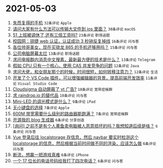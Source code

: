 # 2021-05-03

1. [失而复得的手机](https://www.v2ex.com/t/774698) `32条评论` `Apple`
1. [请问大家有什么方法可以传输大文件到 ios 里面？](https://www.v2ex.com/t/774707) `30条评论` `macOS`
1. [51 上班被调休了,还有三倍工资吗?](https://www.v2ex.com/t/774721) `23条评论` `职场话题`
1. [校园网：锐捷 web 认证，认证成功 3 秒钟反复掉线](https://www.v2ex.com/t/774703) `16条评论` `问与答`
1. [各位帅哥美女，现在买骁龙 865 的手机还够用吗？](https://www.v2ex.com/t/774754) `15条评论` `问与答`
1. [公司电脑屏幕太烂](https://www.v2ex.com/t/774733) `13条评论` `职场话题`
1. [求问电报群内消息中文搜素，最新最方便的技术是什么？](https://www.v2ex.com/t/774704) `13条评论` `Telegram`
1. [假如 CPU 只有一个核心，使用 CAS 并发竞争的问题](https://www.v2ex.com/t/774722) `12条评论` `Java`
1. [求问大佬，和女朋友那个的时候，时间很短，如何转移注意力？](https://www.v2ex.com/t/774730) `12条评论` `生活`
1. [开发了个 VS Code 插件，可以增强编辑器的背景，提高前端开发效率](https://www.v2ex.com/t/774735) `11条评论` `Visual Studio Code`
1. [Cloudsigma 自动屏蔽了 yt 广告?](https://www.v2ex.com/t/774751) `10条评论` `宽带症候群`
1. [求 raindrop.io 的替代品](https://www.v2ex.com/t/774746) `10条评论` `问与答`
1. [Mini-LED 的调光模式是什么？](https://www.v2ex.com/t/774700) `9条评论` `iPad`
1. [无小键盘的选择](https://www.v2ex.com/t/774753) `7条评论` `Apple`
1. [600M 带宽需要什么级别的路由器能跑满？](https://www.v2ex.com/t/774736) `7条评论` `宽带症候群`
1. [开源我的 blog 生成器](https://www.v2ex.com/t/774764) `6条评论` `分享创造`
1. [[询问] 之前不是有个人黄鱼卖电脑被人恶意损坏的吗？我想知道后续是啥？](https://www.v2ex.com/t/774763) `6条评论` `问与答`
1. [Vue 登录后往 localstorage 存信息，然后 navbar 要实时检测这个 localstorage 的信息，然后根据当前时间做不同的渲染，应该怎么做](https://www.v2ex.com/t/774719) `6条评论` `问与答`
1. [断流，想赢一把游戏真难](https://www.v2ex.com/t/774712) `6条评论` `iPhone`
1. [一个 17 位长的电话号码给我打了四次电话？](https://www.v2ex.com/t/774705) `6条评论` `问与答`
